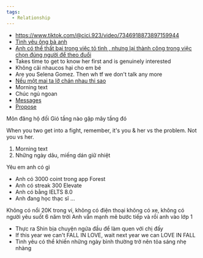 ```yaml
---
tags:
  - Relationship
---
```

- https://www.tiktok.com/@cici.923/video/7346918873897159944
- [Tình yêu ông bà anh](https://www.tiktok.com/@nemnuongholic/photo/7349831477812677896)
- [Anh có thể thất bại trong việc tỏ tình , nhưng lại thành công trong việc chọn đúng người để theo đuổi](https://www.tiktok.com/@hangel301/video/7210647037103131930)
- Takes time to get to know her first and is genuinely interested
- Không cãi nhaucos hại cho em bé
- Are you Selena Gomez. Then wh tf we don't talk any more
- [Nếu một mai ta lỡ chán nhau thi sao](https://www.tiktok.com/@taoj0307/photo/7320635357442084098)
- Morning text
- Chúc ngủ ngoan
- [Messages](https://www.tiktok.com/@2ricuties/photo/7220051312883289370)
- [Propose](https://www.tiktok.com/@boongsdung/video/7400705079692496161)


Môn đăng hộ đối
Gió tầng nào gặp mây tầng đó

When you two get into a fight, remember, it's you & her vs the problem. Not you vs her.

1. Morning text
2. Những ngày dâu, miếng dán giữ nhiệt

Yêu em anh có gì
    
- Anh có 3000 coint trong app Forest
- Anh có streak 300 Elevate
- Anh có bằng IELTS 8.0
- Anh đang học thạc sĩ …

Không có nổi 20K trong ví, không có điện thoại không có xe, không có người yêu suốt 6 năm trời
Anh vẫn mạnh mẽ bước tiếp và rồi anh vào lớp 1

- Thực ra Shin bịa chuyện ngứa đầu để làm quen với chị đấy
- If this year we can't FALL IN LOVE, wait next year we can LOVE IN FALL
- Tình yêu có thể khiến những ngày bình thường trở nên tỏa sáng nhẹ nhàng